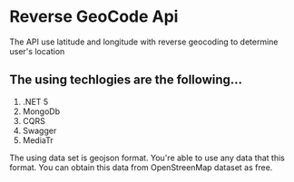 # Reverse GeoCode Api
The API use latitude and longitude with reverse geocoding to determine user's location

## The using techlogies are the following...
1. .NET 5
2. MongoDb
3. CQRS
4. Swagger
5. MediaTr

The using data set is geojson format. You're able to use any data that this format. You can obtain this data from OpenStreenMap dataset as free.
